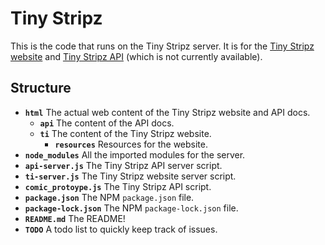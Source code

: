 # Tiny Stripz
This is the code that runs on the Tiny Stripz server. It is for the [Tiny Stripz website](https://tinystripz.com) and [Tiny Stripz API](https://api.tinystripz.com) (which is not currently available).

## Structure
- **`html`** The actual web content of the Tiny Stripz website and API docs.
    - **`api`** The content of the API docs.
    - **`ti`** The content of the Tiny Stripz website.
         - **`resources`** Resources for the website.
- **`node_modules`** All the imported modules for the server.
- **`api-server.js`** The Tiny Stripz API server script.
- **`ti-server.js`** The Tiny Stripz website server script.
- **`comic_protoype.js`** The Tiny Stripz API script.
- **`package.json`** The NPM `package.json` file.
- **`package-lock.json`** The NPM `package-lock.json` file.
- **`README.md`** The README!
- **`TODO`** A todo list to quickly keep track of issues.